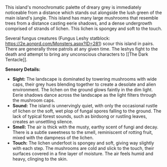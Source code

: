 This island's monochromatic palette of dreary grey is immediately noticeable from a distance which stands out alongside the lush green of the main island's jungle. This island has many large mushrooms that resemble trees from a distance casting eerie shadows, and a dense undergrowth comprised of strands of lichen. This lichen is spongey and soft to the touch.


Several fungus creatures (Fungus Leshy statblock: https://2e.aonprd.com/Monsters.aspx?ID=281) scour this island in pairs. There are generally three patrols at any given time. The leshys fight to the death and attempt to bring any unconscious characters to [[The Dark Tentacle]].


**Sensory Details:**
- **Sight:** The landscape is dominated by towering mushrooms with wide caps, their grey hues blending together to create a desolate and alien environment. The lichen on the ground glows faintly in the dim light. Eerie shadows dance across the landscape as the light filters through the mushroom caps.
- **Sound:** The island is unnervingly quiet, with only the occasional rustle of lichen or the soft, wet plop of fungal spores falling to the ground. The lack of typical forest sounds, such as birdsong or rustling leaves, creates an unsettling silence.
- **Smell:** The air is thick with the musty, earthy scent of fungi and decay. There is a subtle sweetness to the smell, reminiscent of rotting fruit, mixed with the dampness of the lichen.
- **Touch:** The lichen underfoot is spongey and soft, giving way slightly with each step. The mushrooms are cold and slick to the touch, their surfaces covered in a fine layer of moisture. The air feels humid and heavy, clinging to the skin.